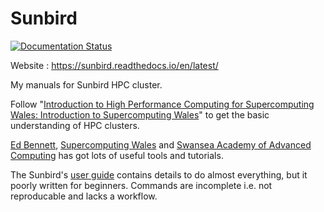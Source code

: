 # Sunbird
[![Documentation Status](https://readthedocs.org/projects/sunbird/badge/?version=latest)](https://sunbird.readthedocs.io/en/latest/?badge=latest)

Website : https://sunbird.readthedocs.io/en/latest/

My manuals for Sunbird HPC cluster.

Follow "[Introduction to High Performance Computing for Supercomputing Wales: Introduction to Supercomputing Wales](https://edbennett.github.io/SCW-tutorial/)" to get the basic understanding of HPC clusters.

[Ed Bennett](https://github.com/edbennett?tab=repositories), [Supercomputing Wales](https://github.com/orgs/SupercomputingWales/repositories) and [Swansea Academy of Advanced Computing](https://github.com/sa2c) has got lots of useful tools and tutorials.


The Sunbird's [user guide](https://github.com/praksharma/Sunbird/blob/main/Supercomputing-Wales-User-Guide-User-Guide-2020-v1.pdf) contains details to do almost everything, but it poorly written for beginners. Commands are incomplete i.e. not reproducable and lacks a workflow.